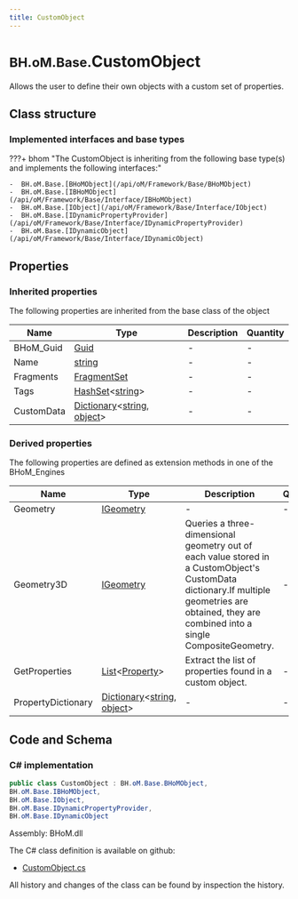 ```yaml
---
title: CustomObject
---
```


# <small>BH.oM.Base.</small>**CustomObject**

Allows the user to define their own objects with a custom set of properties.

## Class structure

### Implemented interfaces and base types

???+ bhom "The CustomObject is inheriting from the following base type(s) and implements the following interfaces:"

    -  BH.oM.Base.[BHoMObject](/api/oM/Framework/Base/BHoMObject)
    -  BH.oM.Base.[IBHoMObject](/api/oM/Framework/Base/Interface/IBHoMObject)
    -  BH.oM.Base.[IObject](/api/oM/Framework/Base/Interface/IObject)
    -  BH.oM.Base.[IDynamicPropertyProvider](/api/oM/Framework/Base/Interface/IDynamicPropertyProvider)
    -  BH.oM.Base.[IDynamicObject](/api/oM/Framework/Base/Interface/IDynamicObject)


## Properties

### Inherited properties
The following properties are inherited from the base class of the object

| Name             | Type             | Description      | Quantity         |
|------------------|------------------|------------------|------------------|
| BHoM_Guid | [Guid](https://learn.microsoft.com/en-us/dotnet/api/System.Guid?view=netstandard-2.0) | - | - |
| Name | [string](https://learn.microsoft.com/en-us/dotnet/api/System.String?view=netstandard-2.0) | - | - |
| Fragments | [FragmentSet](/api/oM/Framework/Base/FragmentSet) | - | - |
| Tags | [HashSet](https://learn.microsoft.com/en-us/dotnet/api/System.Collections.Generic.HashSet-1?view=netstandard-2.0)&lt;[string](https://learn.microsoft.com/en-us/dotnet/api/System.String?view=netstandard-2.0)&gt; | - | - |
| CustomData | [Dictionary](https://learn.microsoft.com/en-us/dotnet/api/System.Collections.Generic.Dictionary-2?view=netstandard-2.0)&lt;[string](https://learn.microsoft.com/en-us/dotnet/api/System.String?view=netstandard-2.0), [object](https://learn.microsoft.com/en-us/dotnet/api/System.Object?view=netstandard-2.0)&gt; | - | - |


### Derived properties

The following properties are defined as extension methods in one of the BHoM_Engines

| Name             | Type             | Description      | Quantity         | Engine           |
|------------------|------------------|------------------|------------------|------------------|
| Geometry | [IGeometry](/api/oM/Dimensional/Geometry/Interface/IGeometry) | - | - | BHoM_Engine |
| Geometry3D | [IGeometry](/api/oM/Dimensional/Geometry/Interface/IGeometry) | Queries a three-dimensional geometry out of each value stored in a CustomObject's CustomData dictionary.If multiple geometries are obtained, they are combined into a single CompositeGeometry. | - | BHoM_Engine |
| GetProperties | [List](https://learn.microsoft.com/en-us/dotnet/api/System.Collections.Generic.List-1?view=netstandard-2.0)&lt;[Property](/api/oM/Framework/Base/Reflection/Property)&gt; | Extract the list of properties found in a custom object. | - | BHoM_Engine |
| PropertyDictionary | [Dictionary](https://learn.microsoft.com/en-us/dotnet/api/System.Collections.Generic.Dictionary-2?view=netstandard-2.0)&lt;[string](https://learn.microsoft.com/en-us/dotnet/api/System.String?view=netstandard-2.0), [object](https://learn.microsoft.com/en-us/dotnet/api/System.Object?view=netstandard-2.0)&gt; | - | - | Reflection_Engine |


## Code and Schema

### C# implementation

``` C# title="C#"
public class CustomObject : BH.oM.Base.BHoMObject,
BH.oM.Base.IBHoMObject,
BH.oM.Base.IObject,
BH.oM.Base.IDynamicPropertyProvider,
BH.oM.Base.IDynamicObject
```

Assembly: BHoM.dll

The C# class definition is available on github:

- [CustomObject.cs](https://github.com/BHoM/BHoM/blob/develop/BHoM/CustomObject.cs)

All history and changes of the class can be found by inspection the history.
